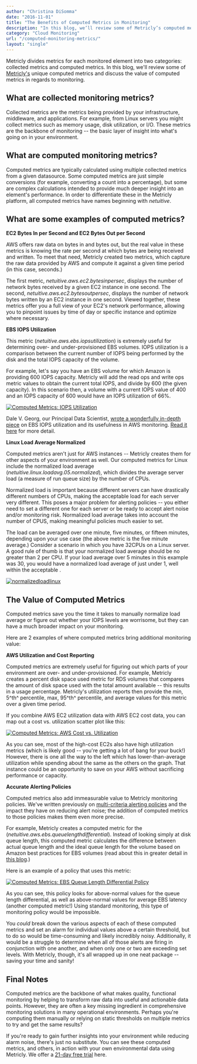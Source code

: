 ```yaml
---
author: "Christina DiSomma"
date: "2016-11-01"
title: "The Benefits of Computed Metrics in Monitoring"
description: "In this blog, we’ll review some of Metricly’s computed metrics and discuss how these unique metrics improve DevOps monitoring."
category: "Cloud Monitoring"
url: "/computed-monitoring-metrics/"
layout: "single"
---
```

Metricly divides metrics for each monitored element into two categories: collected metrics and computed metrics. In this blog, we'll review some of [Metricly's](/) unique computed metrics and discuss the value of computed metrics in regards to monitoring.

What are collected monitoring metrics?
--------------------------------------

Collected metrics are the metrics being provided by your infrastructure, middleware, and applications. For example, from Linux servers you might collect metrics such as memory usage, disk utilization, or I/O. These metrics are the backbone of monitoring -- the basic layer of insight into what's going on in your environment.

What are computed monitoring metrics?
-------------------------------------

Computed metrics are typically calculated using multiple collected metrics from a given datasource.  Some computed metrics are just simple conversions (for example, converting a count into a percentage), but some are complex calculations intended to provide much deeper insight into an element's performance. In order to differentiate these in the Metricly platform, all computed metrics have names beginning with *netuitive*.

What are some examples of computed metrics?
-------------------------------------------

**EC2 Bytes In per Second and EC2 Bytes Out per Second**

AWS offers raw data on bytes in and bytes out, but the real value in these metrics is knowing the rate per second at which bytes are being received and written. To meet that need, Metricly created two metrics, which capture the raw data provided by AWS and compute it against a given time period (in this case, seconds.)

The first metric, *netuitive.aws.ec2.bytesinpersec*, displays the number of network bytes received by a given EC2 instance in one second. The second, *netuitive.aws.ec2.bytesoutpersec*, displays the number of network bytes written by an EC2 instance in one second. Viewed together, these metrics offer you a full view of your EC2's network performance, allowing you to pinpoint issues by time of day or specific instance and optimize where necessary.

**EBS IOPS Utilization**

This metric (*netuitive.aws.ebs.iopsutilization*) is extremely useful for determining over- and under-provisioned EBS volumes. IOPS utilization is a comparison between the current number of IOPS being performed by the disk and the total IOPS capacity of the volume.

For example, let's say you have an EBS volume for which Amazon is providing 600 IOPS capacity. Metricly will add the read ops and write ops metric values to obtain the current total IOPS, and divide by 600 (the given capacity). In this scenario then, a volume with a current IOPS value of 400 and an IOPS capacity of 600 would have an IOPS utilization of 66%.

[![Computed Metrics: IOPS Utilization](https://s3-us-west-2.amazonaws.com/com-netuitive-app-usw2-public/wp-content/uploads/2017/07/IOPSUtilizationPSD.png)](https://s3-us-west-2.amazonaws.com/com-netuitive-app-usw2-public/wp-content/uploads/2017/07/IOPSUtilizationPSD.png)

Dale V. Georg, our Principal Data Scientist, [wrote a wonderfully in-depth piece](/iops-calculator-for-ebs-volumes) on EBS IOPS utilization and its usefulness in AWS monitoring. [Read it here](/iops-calculator-for-ebs-volumes) for more detail.

**Linux Load Average Normalized**

Computed metrics aren't just for AWS instances -- Metricly creates them for other aspects of your environment as well. Our computed metrics for Linux include the normalized load average (*netuitive.linux.loadavg.05.normalized*), which divides the average server load (a measure of run queue size) by the number of CPUs.

Normalized load is important because different servers can have drastically different numbers of CPUs, making the acceptable load for each server very different. This poses a major problem for alerting policies -- you either need to set a different one for each server or be ready to accept alert noise and/or monitoring risk. Normalized load average takes into account the number of CPUS, making meaningful policies much easier to set.

The load can be averaged over one minute, five minutes, or fifteen minutes, depending upon your use case (the above metric is the five minute average.) Consider a scenario in which you have 32CPUs on a Linux server. A good rule of thumb is that your normalized load average should be no greater than 2 per CPU.  If your load average over 5 minutes in this example was 30, you would have a normalized load average of just under 1, well within the acceptable .

[![normalizedloadlinux](https://s3-us-west-2.amazonaws.com/com-netuitive-app-usw2-public/wp-content/uploads/2017/07/NormalizedLoadLinux.png)](https://s3-us-west-2.amazonaws.com/com-netuitive-app-usw2-public/wp-content/uploads/2017/07/NormalizedLoadLinux.png)

The Value of Computed Metrics
-----------------------------

Computed metrics save you the time it takes to manually normalize load average or figure out whether your IOPS levels are worrisome, but they can have a much broader impact on your monitoring.

Here are 2 examples of where computed metrics bring additional monitoring value:

**AWS Utilization and Cost Reporting**

Computed metrics are extremely useful for figuring out which parts of your environment are over- and under-provisioned. For example, Metricly creates a percent disk space used metric for RDS volumes that compares the amount of disk space used with the total amount available -- this results in a usage percentage. Metricly's utilization reports then provide the min,  5^th^ percentile, max, 95^th^ percentile, and average values for this metric over  a given time period.

If you combine AWS EC2 utilization data with AWS EC2 cost data, you can map out a cost vs. utilization scatter plot like this:

[![Computed Metrics: AWS Cost vs. Utilization](https://s3-us-west-2.amazonaws.com/com-netuitive-app-usw2-public/wp-content/uploads/2017/07/costvsutilization-1024x691.png)](https://s3-us-west-2.amazonaws.com/com-netuitive-app-usw2-public/wp-content/uploads/2017/07/costvsutilization.png)

As you can see, most of the high-cost EC2s also have high utilization metrics (which is likely good -- you're getting a lot of bang for your buck!) However, there is one all the way to the left which has lower-than-average utilization while spending about the same as the others on the graph. That instance could be an opportunity to save on your AWS without sacrificing performance or capacity.

**Accurate Alerting Policies**

Computed metrics also add immeasurable value to Metricly monitoring policies. We've written previously on [multi-criteria alerting policies](/reduce-alert-multi-criteria-policies) and the impact they have on reducing alert noise; the addition of computed metrics to those policies makes them even more precise.

For example, Metricly creates a computed metric for the (*netuitive.aws.ebs.queuelengthdifferential*). Instead of looking simply at disk queue length, this computed metric calculates the difference between actual queue length and the ideal queue length for the volume based on Amazon best practices for EBS volumes (read about this in greater detail in [this blog](/detecting-performance-issues-on-ebs-volumes).)

Here is an example of a policy that uses this metric:

[![Computed Metrics: EBS Queue Length Differential Policy](https://s3-us-west-2.amazonaws.com/com-netuitive-app-usw2-public/wp-content/uploads/2017/07/EBSPOlicy-1024x507.png)](https://s3-us-west-2.amazonaws.com/com-netuitive-app-usw2-public/wp-content/uploads/2017/07/EBSPOlicy.png)

As you can see, this policy looks for above-normal values for the queue length differential, as well as above-normal values for average EBS latency (another computed metric!) Using standard monitoring, this type of monitoring policy would be impossible.

You *could* break down the various aspects of each of these computed metrics and set an alarm for individual values above a certain threshold, but to do so would be time-consuming and likely incredibly noisy. Additionally, it would be a struggle to determine when all of those alerts are firing in conjunction with one another, and when only one or two are exceeding set levels. With Metricly, though, it's all wrapped up in one neat package -- saving your time and sanity!

Final Notes
-----------

Computed metrics are the backbone of what makes quality, functional monitoring by helping to transform raw data into useful and actionable data points. However, they are often a key missing ingredient in comprehensive monitoring solutions in many operational environments.  Perhaps you're computing them manually or relying on static thresholds on multiple metrics to try and get the same results?

If you're ready to gain further insights into your environment while reducing alarm noise, there's just no substitute. You can see these computed metrics, and others, in action with your own environmental data using Metricly. We offer a [21-day free trial](/signup) here.
